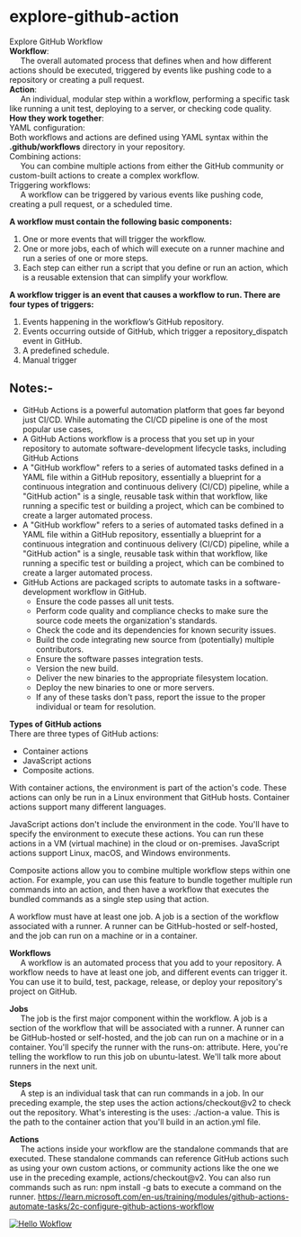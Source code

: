 # explore-github-action
Explore GitHub Workflow  
**Workflow**:  
&nbsp;&nbsp;&nbsp;&nbsp;&nbsp;The overall automated process that defines when and how different actions should be executed, triggered by events like pushing code to a repository or creating a pull request.  
**Action**:  
&nbsp;&nbsp;&nbsp;&nbsp;&nbsp;An individual, modular step within a workflow, performing a specific task like running a unit test, deploying to a server, or checking code quality.  
**How they work together**:  
YAML configuration:  
Both workflows and actions are defined using YAML syntax within the **.github/workflows** directory in your repository.  
Combining actions:  
&nbsp;&nbsp;&nbsp;&nbsp;&nbsp;You can combine multiple actions from either the GitHub community or custom-built actions to create a complex workflow.  
Triggering workflows:  
&nbsp;&nbsp;&nbsp;&nbsp;&nbsp;A workflow can be triggered by various events like pushing code, creating a pull request, or a scheduled time.  

**A workflow must contain the following basic components:**
1. One or more events that will trigger the workflow.
2. One or more jobs, each of which will execute on a runner machine and run a series of one or more steps.
3. Each step can either run a script that you define or run an action, which is a reusable extension that can simplify your workflow.

**A workflow trigger is an event that causes a workflow to run. There are four types of triggers:**
1. Events happening in the workflow’s GitHub repository.
2. Events occurring outside of GitHub, which trigger a repository_dispatch event in GitHub.
3. A predefined schedule.
4. Manual trigger

 ## Notes:-
 - GitHub Actions is a powerful automation platform that goes far beyond just CI/CD. While automating the CI/CD pipeline is one of the most popular use cases,
 - A GitHub Actions workflow is a process that you set up in your repository to automate software-development lifecycle tasks, including GitHub Actions
 - A "GitHub workflow" refers to a series of automated tasks defined in a YAML file within a GitHub repository, essentially a blueprint for a continuous integration and continuous delivery (CI/CD) pipeline, while a "GitHub action" is a single, reusable task within that workflow, like running a specific test or building a project, which can be combined to create a larger automated process.
 - A "GitHub workflow" refers to a series of automated tasks defined in a YAML file within a GitHub repository, essentially a blueprint for a continuous integration and continuous delivery (CI/CD) pipeline, while a "GitHub action" is a single, reusable task within that workflow, like running a specific test or building a project, which can be combined to create a larger automated process. 
 - GitHub Actions are packaged scripts to automate tasks in a software-development workflow in GitHub.
	  - Ensure the code passes all unit tests.
	  - Perform code quality and compliance checks to make sure the source code meets the organization's standards.
	  - Check the code and its dependencies for known security issues.
	  - Build the code integrating new source from (potentially) multiple contributors.
	  - Ensure the software passes integration tests.
	  - Version the new build.
	  - Deliver the new binaries to the appropriate filesystem location.
	  - Deploy the new binaries to one or more servers.
	  - If any of these tasks don't pass, report the issue to the proper individual or team for resolution.
  

**Types of GitHub actions**  
There are three types of GitHub actions:
- Container actions
- JavaScript actions
- Composite actions.

With container actions, the environment is part of the action's code. These actions can only be run in a Linux environment that GitHub hosts. Container actions support many different languages.

JavaScript actions don't include the environment in the code. You'll have to specify the environment to execute these actions. You can run these actions in a VM (virtual machine) in the cloud or on-premises. JavaScript actions support Linux, macOS, and Windows environments.

Composite actions allow you to combine multiple workflow steps within one action. For example, you can use this feature to bundle together multiple run commands into an action, and then have a workflow that executes the bundled commands as a single step using that action.

A workflow must have at least one job. A job is a section of the workflow associated with a runner. A runner can be GitHub-hosted or self-hosted, and the job can run on a machine or in a container. 

**Workflows**  
&nbsp;&nbsp;&nbsp;&nbsp;&nbsp;A workflow is an automated process that you add to your repository. A workflow needs to have at least one job, and different events can trigger it. You can use it to build, test, package, release, or deploy your repository's project on GitHub.

**Jobs**  
&nbsp;&nbsp;&nbsp;&nbsp;&nbsp;The job is the first major component within the workflow. A job is a section of the workflow that will be associated with a runner. A runner can be GitHub-hosted or self-hosted, and the job can run on a machine or in a container. You'll specify the runner with the runs-on: attribute. Here, you're telling the workflow to run this job on ubuntu-latest. We'll talk more about runners in the next unit.

**Steps**  
&nbsp;&nbsp;&nbsp;&nbsp;&nbsp;A step is an individual task that can run commands in a job. In our preceding example, the step uses the action actions/checkout@v2 to check out the repository. What's interesting is the uses: ./action-a value. This is the path to the container action that you'll build in an action.yml file.

**Actions**  
&nbsp;&nbsp;&nbsp;&nbsp;&nbsp;The actions inside your workflow are the standalone commands that are executed. These standalone commands can reference GitHub actions such as using your own custom actions, or community actions like the one we use in the preceding example, actions/checkout@v2. You can also run commands such as run: npm install -g bats to execute a command on the runner.
https://learn.microsoft.com/en-us/training/modules/github-actions-automate-tasks/2c-configure-github-actions-workflow

[![Hello Wokflow](https://github.com/manojkumar-jmp/explore-github-action/actions/workflows/hello-workflow.yml/badge.svg)](https://github.com/manojkumar-jmp/explore-github-action/actions/workflows/hello-workflow.yml)
